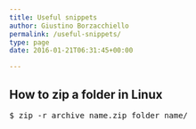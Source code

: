 ```yaml
---
title: Useful snippets
author: Giustino Borzacchiello
permalink: /useful-snippets/
type: page
date: 2016-01-21T06:31:45+00:00

---
```

## How to zip a folder in Linux

<pre>$ zip -r archive_name.zip folder_name/</pre>